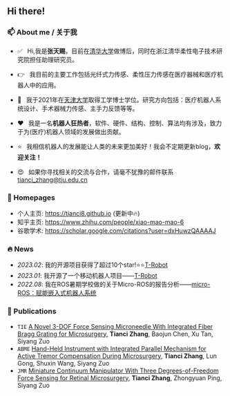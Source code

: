 ## Hi there!

### 📫 About me / 关于我
- ✅  &ensp;Hi,我是**张天赐**，目前在[清华大学](https://www.tsinghua.edu.cn/)做博后，同时在浙江清华柔性电子技术研究院担任助理研究员。

- 👉  &ensp;我目前的主要工作包括光纤式力传感、柔性压力传感在医疗器械和医疗机器人中的应用。

- 🎈  &ensp;我于2021年在[天津大学](http://www.tju.edu.cn/)取得工学博士学位。研究方向包括：医疗机器人系统设计、手术器械力传感、主手力反馈等等。

- ❤️ &ensp;我是一名**机器人狂热者**，软件、硬件、结构、控制、算法均有涉及，致力于为(医疗)机器人领域的发展做出贡献。

- ⭐  &ensp;我相信机器人的发展能让人类的未来更加美好！我会不定期更新blog，**欢迎关注！**

- 😍  &ensp;如果你寻找相关的交流与合作，请毫不犹豫的邮件联系[tianci_zhang@tju.edu.cn](tianci_zhang@tju.edu.cn)

### 📎 Homepages
- 个人主页: https://tianci8.github.io (更新中🔥)
- 知乎主页: https://www.zhihu.com/people/xiao-mao-mao-6
- 谷歌学术: https://scholar.google.com/citations?user=dxHuwzQAAAAJ

### 🔥 News
- *2023.02*: 我的开源项目获得了超过10个star!⭐⭐[T-Robot](https://github.com/tianci8/T-Robot)
- *2023.01*: 我开源了一个移动机器人项目——[T-Robot](https://github.com/tianci8/T-Robot)
- *2022.08*: 我在ROS暑期学校做的关于Micro-ROS的报告分析——[micro-ROS：赋能嵌入式机器人系统](https://www.koushare.com/video/videodetail/34939)

### 📝 Publications 
- ``TIE`` [A Novel 3-DOF Force Sensing Microneedle With Integrated Fiber Bragg Grating for Microsurgery](https://ieeexplore.ieee.org/document/9345364), **Tianci Zhang**, Baojun Chen, Xu Tan, Siyang Zuo
- ``ABME`` [Hand-Held Instrument with Integrated Parallel Mechanism for Active Tremor Compensation During Microsurgery](https://link.springer.com/article/10.1007/s10439-019-02358-2), **Tianci Zhang**, Lun Gong, Shuxin Wang, Siyang Zuo
- ``JMR`` [Miniature Continuum Manipulator With Three Degrees-of-Freedom Force Sensing for Retinal Microsurgery](https://asmedigitalcollection.asme.org/mechanismsrobotics/article-abstract/13/4/041002/1096938/Miniature-Continuum-Manipulator-With-Three-Degrees), **Tianci Zhang**, Zhongyuan Ping, Siyang Zuo
